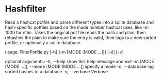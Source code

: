 # Hashfilter
Read a hashcat potfile and parse different types into a sqlite database and hash-specific potfiles based on the mode number hashcat uses, like -m 1000 for ntlm. Takes the original pot file reads the hash and plain, then rehashes the plain to make sure the entry is valid, then logs to a new sorted potfile, or optionally a sqlite database.


usage: FilterPotfile.py [-h] [-m [MODE [MODE ...]]] [-d] [-v]

optional arguments:
  -h, --help            show this help message and exit
  -m [MODE [MODE ...]], --mode [MODE [MODE ...]]
                        specify a mode
  -d, --database        log sorted hashes to a database
  -v, --verbose         Verbose

